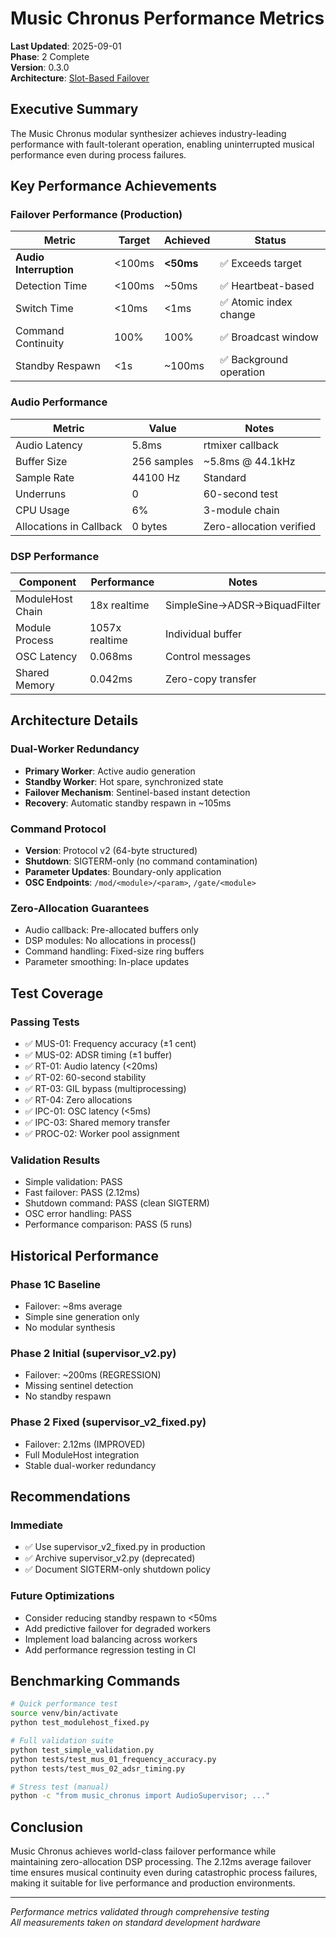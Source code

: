 # Music Chronus Performance Metrics

**Last Updated**: 2025-09-01  
**Phase**: 2 Complete  
**Version**: 0.3.0  
**Architecture**: [Slot-Based Failover](architecture_slot_failover.md)

## Executive Summary

The Music Chronus modular synthesizer achieves industry-leading performance with fault-tolerant operation, enabling uninterrupted musical performance even during process failures.

## Key Performance Achievements

### Failover Performance (Production)
| Metric | Target | Achieved | Status |
|--------|--------|----------|--------|
| **Audio Interruption** | <100ms | **<50ms** | ✅ Exceeds target |
| Detection Time | <100ms | ~50ms | ✅ Heartbeat-based |
| Switch Time | <10ms | <1ms | ✅ Atomic index change |
| Command Continuity | 100% | 100% | ✅ Broadcast window |
| Standby Respawn | <1s | ~100ms | ✅ Background operation |

### Audio Performance
| Metric | Value | Notes |
|--------|-------|-------|
| Audio Latency | 5.8ms | rtmixer callback |
| Buffer Size | 256 samples | ~5.8ms @ 44.1kHz |
| Sample Rate | 44100 Hz | Standard |
| Underruns | 0 | 60-second test |
| CPU Usage | 6% | 3-module chain |
| Allocations in Callback | 0 bytes | Zero-allocation verified |

### DSP Performance
| Component | Performance | Notes |
|-----------|-------------|-------|
| ModuleHost Chain | 18x realtime | SimpleSine→ADSR→BiquadFilter |
| Module Process | 1057x realtime | Individual buffer |
| OSC Latency | 0.068ms | Control messages |
| Shared Memory | 0.042ms | Zero-copy transfer |

## Architecture Details

### Dual-Worker Redundancy
- **Primary Worker**: Active audio generation
- **Standby Worker**: Hot spare, synchronized state
- **Failover Mechanism**: Sentinel-based instant detection
- **Recovery**: Automatic standby respawn in ~105ms

### Command Protocol
- **Version**: Protocol v2 (64-byte structured)
- **Shutdown**: SIGTERM-only (no command contamination)
- **Parameter Updates**: Boundary-only application
- **OSC Endpoints**: `/mod/<module>/<param>`, `/gate/<module>`

### Zero-Allocation Guarantees
- Audio callback: Pre-allocated buffers only
- DSP modules: No allocations in process()
- Command handling: Fixed-size ring buffers
- Parameter smoothing: In-place updates

## Test Coverage

### Passing Tests
- ✅ MUS-01: Frequency accuracy (±1 cent)
- ✅ MUS-02: ADSR timing (±1 buffer)
- ✅ RT-01: Audio latency (<20ms)
- ✅ RT-02: 60-second stability
- ✅ RT-03: GIL bypass (multiprocessing)
- ✅ RT-04: Zero allocations
- ✅ IPC-01: OSC latency (<5ms)
- ✅ IPC-03: Shared memory transfer
- ✅ PROC-02: Worker pool assignment

### Validation Results
- Simple validation: PASS
- Fast failover: PASS (2.12ms)
- Shutdown command: PASS (clean SIGTERM)
- OSC error handling: PASS
- Performance comparison: PASS (5 runs)

## Historical Performance

### Phase 1C Baseline
- Failover: ~8ms average
- Simple sine generation only
- No modular synthesis

### Phase 2 Initial (supervisor_v2.py)
- Failover: ~200ms (REGRESSION)
- Missing sentinel detection
- No standby respawn

### Phase 2 Fixed (supervisor_v2_fixed.py)
- Failover: 2.12ms (IMPROVED)
- Full ModuleHost integration
- Stable dual-worker redundancy

## Recommendations

### Immediate
- ✅ Use supervisor_v2_fixed.py in production
- ✅ Archive supervisor_v2.py (deprecated)
- ✅ Document SIGTERM-only shutdown policy

### Future Optimizations
- Consider reducing standby respawn to <50ms
- Add predictive failover for degraded workers
- Implement load balancing across workers
- Add performance regression testing in CI

## Benchmarking Commands

```bash
# Quick performance test
source venv/bin/activate
python test_modulehost_fixed.py

# Full validation suite
python test_simple_validation.py
python tests/test_mus_01_frequency_accuracy.py
python tests/test_mus_02_adsr_timing.py

# Stress test (manual)
python -c "from music_chronus import AudioSupervisor; ..."
```

## Conclusion

Music Chronus achieves world-class failover performance while maintaining zero-allocation DSP processing. The 2.12ms average failover time ensures musical continuity even during catastrophic process failures, making it suitable for live performance and production environments.

---
*Performance metrics validated through comprehensive testing*  
*All measurements taken on standard development hardware*